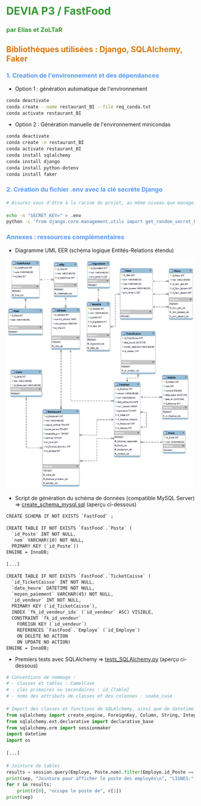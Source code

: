 # <span style="color: #339933;">DEVIA P3 / FastFood</span>
### <span style="color: #339933;">par Elias et ZoLTaR</span>
## <span style="color: #dd7700;">Bibliothèques utilisées : Django, SQLAlchemy, Faker</span>
### <span style="color: #5599ff;">1. Creation de l'environnement et des dépendances</span>

- Option 1 : génération automatique de l'environnement
```sh
conda deactivate
conda create --name restaurant_BI --file req_conda.txt
conda activate restaurant_BI
```

- Option 2 : Génération manuelle de l'environnement minicondas
```sh
conda deactivate
conda create -n restaurant_BI
conda activate restaurant_BI
conda install sqlalchemy
conda install django
conda install python-dotenv
conda install faker
```

### <span style="color: #5599ff;">2. Création du fichier .env avec la clé secrète Django</span>

```sh
# Assurez-vous d'être à la racine du projet, au même niveau que manage.py

echo -n "SECRET_KEY=" > .env
python -c 'from django.core.management.utils import get_random_secret_key; print(get_random_secret_key())' >> .env
```

### <span style="color: #5599ff;">Annexes : ressources complémentaires</span>

- Diagramme UML EER (schéma logique Entités-Relations étendu)

![alt text](restaurant_BI_EER.png "EER Model")

- Script de génération du schéma de données (compatible MySQL Server) => <a href="https://github.com/zoltarzol/restaurant_BI/blob/dev_cedric/create_schema_mysql.sql">create_schema_mysql.sql</a> (aperçu ci-dessous)

```
CREATE SCHEMA IF NOT EXISTS `FastFood` ;

CREATE TABLE IF NOT EXISTS `FastFood`.`Poste` (
  `id_Poste` INT NOT NULL,
  `nom` VARCHAR(10) NOT NULL,
  PRIMARY KEY (`id_Poste`))
ENGINE = InnoDB;

[...]

CREATE TABLE IF NOT EXISTS `FastFood`.`TicketCaisse` (
  `id_TicketCaisse` INT NOT NULL,
  `date_heure` DATETIME NOT NULL,
  `moyen_paiement` VARCHAR(45) NOT NULL,
  `id_vendeur` INT NOT NULL,
  PRIMARY KEY (`id_TicketCaisse`),
  INDEX `fk_id_vendeur_idx` (`id_vendeur` ASC) VISIBLE,
  CONSTRAINT `fk_id_vendeur`
    FOREIGN KEY (`id_vendeur`)
    REFERENCES `FastFood`.`Employe` (`id_Employe`)
    ON DELETE NO ACTION
    ON UPDATE NO ACTION)
ENGINE = InnoDB;
```

- Premiers tests avec SQLAlchemy => <a href="https://github.com/zoltarzol/restaurant_BI/blob/dev_cedric/tests_SQLAlchemy.py">tests_SQLAlchemy.py</a> (aperçu ci-dessous)

```py
# Conventions de nommage :
# - classes et tables : CamelCase
# - clés primaires ou secondaires : id_{Table}
# - noms des attributs de classes et des colonnes : snake_case

# Import des classes et fonctions de SQLAlchemy, ainsi que de datetime et os
from sqlalchemy import create_engine, ForeignKey, Column, String, Integer, Date
from sqlalchemy.ext.declarative import declarative_base
from sqlalchemy.orm import sessionmaker
import datetime
import os

[...]

# Jointure de tables
results = session.query(Employe, Poste.nom).filter(Employe.id_Poste == Poste.id_Poste).all()
print(sep, "Jointure pour afficher le poste des employés\n", "LIGNES:", len(results), "\n")
for r in results:
    print(r[0], "occupe le poste de", r[1])
print(sep)
```
